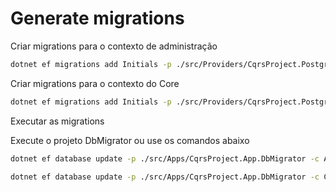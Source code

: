 # Generate migrations

Criar migrations para o contexto de administração

```bash
dotnet ef migrations add Initials -p ./src/Providers/CqrsProject.Postgres -s ./src/Apps/CqrsProject.App.DbMigrator -o Migrations/AdministrationDbContextMigrations -c PostgresAdministrationDbContext
```

Criar migrations para o contexto do Core

```bash
dotnet ef migrations add Initials -p ./src/Providers/CqrsProject.Postgres -s ./src/Apps/CqrsProject.App.DbMigrator -o Migrations/CoreDbContextMigrations -c CoreDbContext
```

Executar as migrations

Execute o projeto DbMigrator ou use os comandos abaixo

```bash
dotnet ef database update -p ./src/Apps/CqrsProject.App.DbMigrator -c AdministrationDbContext

dotnet ef database update -p ./src/Apps/CqrsProject.App.DbMigrator -c CoreDbContext
```
